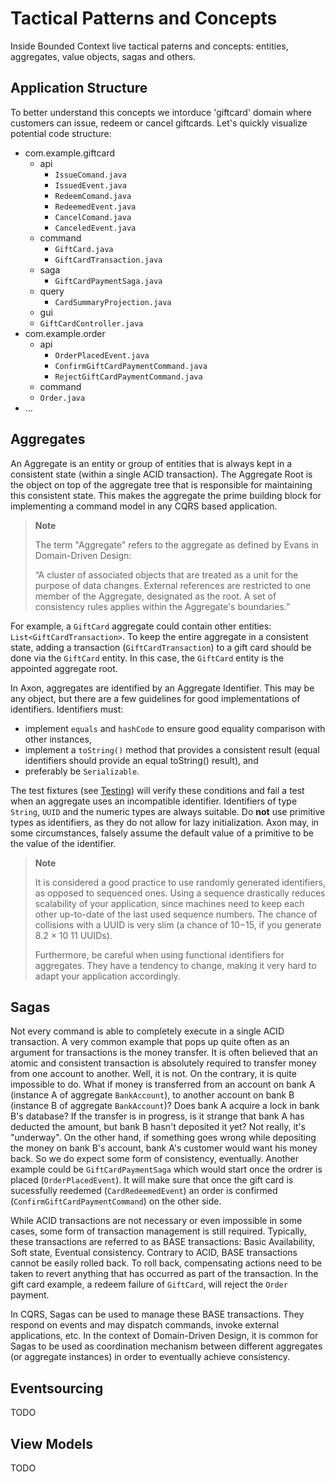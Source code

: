 # Tactical Patterns and Concepts

Inside Bounded Context live tactical paterns and concepts: entities, aggregates, value objects, sagas and others.

## Application Structure

To better understand this concepts we intorduce 'giftcard' domain where customers can issue, redeem or cancel giftcards. Let's quickly visualize potential code structure:

 - com.example.giftcard
   - api
     - `IssueComand.java`
     - `IssuedEvent.java`
     - `RedeemComand.java`
     - `RedeemedEvent.java`
     - `CancelComand.java`
     - `CanceledEvent.java`
   - command
     - `GiftCard.java`
     - `GiftCardTransaction.java`
   - saga
     - `GiftCardPaymentSaga.java`
   - query
     - `CardSummaryProjection.java`
   -  gui
     - `GiftCardController.java`
 - com.example.order
   - api
     - `OrderPlacedEvent.java`
     - `ConfirmGiftCardPaymentCommand.java`
     - `RejectGiftCardPaymentCommand.java`
   - command
    - `Order.java`
  - ...

## Aggregates

An Aggregate is an entity or group of entities that is always kept in a consistent state (within a single ACID transaction). The Aggregate Root is the object on top of the aggregate tree that is responsible for maintaining this consistent state. This makes the aggregate the prime building block for implementing a command model in any CQRS based application.

> **Note**
>
> The term "Aggregate" refers to the aggregate as defined by Evans in Domain-Driven Design:
>
> “A cluster of associated objects that are treated as a unit for the purpose of data changes. External references are restricted to one member of the Aggregate, designated as the root. A set of consistency rules applies within the Aggregate's boundaries.”

For example, a `GiftCard` aggregate could contain other entities: `List<GiftCardTransaction>`. To keep the entire aggregate in a consistent state, adding a transaction (`GiftCardTransaction`) to a gift card should be done via the `GiftCard` entity. In this case, the `GiftCard` entity is the appointed aggregate root.

In Axon, aggregates are identified by an Aggregate Identifier. This may be any object, but there are a few guidelines for good implementations of identifiers. Identifiers must:

* implement `equals` and `hashCode` to ensure good equality comparison with other instances,
* implement a `toString()` method that provides a consistent result \(equal identifiers should provide an equal toString\(\) result\), and
* preferably be `Serializable`.

The test fixtures \(see [Testing](testing.md)\) will verify these conditions and fail a test when an aggregate uses an incompatible identifier. Identifiers of type `String`, `UUID` and the numeric types are always suitable. Do **not** use primitive types as identifiers, as they do not allow for lazy initialization. Axon may, in some circumstances, falsely assume the default value of a primitive to be the value of the identifier.

> **Note**
>
> It is considered a good practice to use randomly generated identifiers, as opposed to sequenced ones. Using a sequence drastically reduces scalability of your application, since machines need to keep each other up-to-date of the last used sequence numbers. The chance of collisions with a UUID is very slim \(a chance of 10−15, if you generate 8.2 × 10 11 UUIDs\).
>
> Furthermore, be careful when using functional identifiers for aggregates. They have a tendency to change, making it very hard to adapt your application accordingly.

## Sagas

Not every command is able to completely execute in a single ACID transaction. A very common example that pops up quite often as an argument for transactions is the money transfer. It is often believed that an atomic and consistent transaction is absolutely required to transfer money from one account to another. Well, it is not. On the contrary, it is quite impossible to do. What if money is transferred from an account on bank A (instance A of aggregate `BankAccount`), to another account on bank B (instance B of aggregate `BankAccount`)? Does bank A acquire a lock in bank B's database? If the transfer is in progress, is it strange that bank A has deducted the amount, but bank B hasn't deposited it yet? Not really, it's "underway". On the other hand, if something goes wrong while depositing the money on bank B's account, bank A's customer would want his money back. So we do expect some form of consistency, eventually. Another example could be `GiftCardPaymentSaga` which would start once the ordrer is placed (`OrderPlacedEvent`). It will make sure that once the gift card is sucessfully reedemed (`CardRedeemedEvent`) an order is confirmed (`ConfirmGiftCardPaymentCommand`) on the other side.

While ACID transactions are not necessary or even impossible in some cases, some form of transaction management is still required. Typically, these transactions are referred to as BASE transactions: Basic Availability, Soft state, Eventual consistency. Contrary to ACID, BASE transactions cannot be easily rolled back. To roll back, compensating actions need to be taken to revert anything that has occurred as part of the transaction. In the gift card example, a redeem failure of `GiftCard`, will reject the `Order` payment.

In CQRS, Sagas can be used to manage these BASE transactions. They respond on events and may dispatch commands, invoke external applications, etc. In the context of Domain-Driven Design, it is common for Sagas to be used as coordination mechanism between different aggregates (or aggregate instances) in order to eventually achieve consistency.

## Eventsourcing

TODO

## View Models 

TODO
